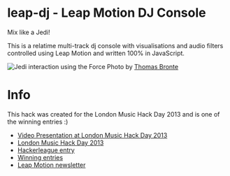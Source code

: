 leap-dj - Leap Motion DJ Console
========================

Mix like a Jedi!

This is a relatime multi-track dj console with visualisations and audio filters controlled using Leap Motion and written 100% in JavaScript.

![Jedi interaction using the Force](https://farm6.staticflickr.com/5488/11274607023_d4443fded6_c.jpg)
Photo by [Thomas Bronte](http://www.flickr.com/photos/thomasbonte/)

# Info
This hack was created for the London Music Hack Day 2013 and is one of the winning entries :)
- [Video Presentation at London Music Hack Day 2013](https://www.youtube.com/watch?v=M6zuvhwJfwg)
- [London Music Hack Day 2013](http://london.musichackday.org/2013)
- [Hackerleague entry](https://www.hackerleague.org/hackathons/music-hack-day-london-2013/hacks/leap-motion-dj-console)
- [Winning entries](http://www.rockol.com/uk/news-559059/music-hack-day-london-2013-the-hacks-and-the-winners)
- [Leap Motion newsletter](https://www.leapmotion.com/blog/42/)
